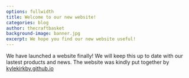 ```yaml
---
options: fullwidth
title: Welcome to our new website!
categories: blog 
author: thecraftbasket
background-image: banner.jpg
excerpt: We hope you find our new website useful!
---
```

We have launched a website finally! We will keep this up to date with our lastest products and news. The website was kindly put together by [kylekirkby.github.io](https://kylekirkby.github.io)
